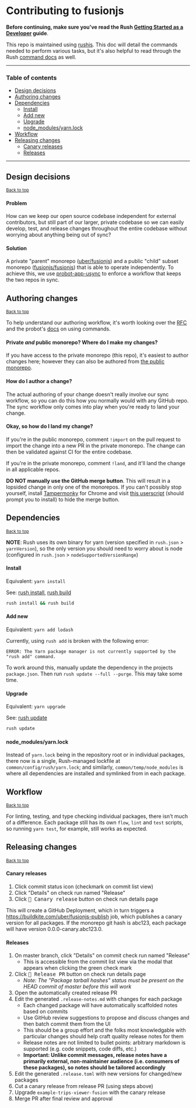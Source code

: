 # Contributing to fusionjs

**Before continuing, make sure you've read the Rush [Getting Started as a Developer](https://rushjs.io/pages/developer/new_developer/) guide**.

This repo is maintained using [rushjs](https://rushjs.io). This doc will detail the commands needed to perform various tasks, but it's also helpful to read through the Rush [command docs](https://rushjs.io/pages/commands/rush_add/) as well.

---

### Table of contents

- [Design decisions](#design-decisions)
- [Authoring changes](#authoring-changes)
- [Dependencies](#dependencies)
  - [Install](#install)
  - [Add new](#add-new)
  - [Upgrade](#upgrade)
  - [node_modules/yarn.lock](#node_modulesyarnlock)
- [Workflow](#workflow)
- [Releasing changes](#releasing-changes)
  - [Canary releases](#canary-releases)
  - [Releases](#releases)

---


## Design decisions
<sup><a href="#table-of-contents">Back to top</a></sup>

#### Problem

How can we keep our open source codebase independent for external contributors, but still part of our larger, private codebase so we can easily develop, test, and release changes throughout the entire codebase without worrying about anything being out of sync?

#### Solution

A private "parent" monorepo ([uber/fusionjs](https://github.com/uber/fusionjs)) and a public "child" subset monorepo ([fusionjs/fusionjs](https://github.com/fusionjs/fusionjs)) that is able to operate independently. To achieve this, we use [probot-app-usync](https://github.com/uber-workflow/probot-app-usync) to enforce a workflow that keeps the two repos in sync.

## Authoring changes
<sup><a href="#table-of-contents">Back to top</a></sup>

To help understand our authoring workflow, it's worth looking over the [RFC](https://docs.google.com/document/d/1WUza9Be3lxrRi5TZY7mX7aEoEqEonKlhtpxxinmQv5I) and the probot's [docs](https://github.com/uber-workflow/probot-app-usync#comment-commands) on using commands.

#### Private *and* public monorepo? Where do I make my changes?

If you have access to the private monorepo (this repo), it's easiest to author changes here; however they can also be authored from [the public monorepo](https://github.com/fusionjs/fusionjs).

#### How do I author a change?

The actual authoring of your change doesn't really involve our sync workflow, so you can do this how you normally would with any GitHub repo. The sync workflow only comes into play when you're ready to land your change.

#### Okay, so how do I land my change?

If you're in the public monorepo, comment `!import` on the pull request to import the change into a new PR in the private monorepo. The change can then be validated against CI for the entire codebase.

If you're in the private monorepo, comment `!land`, and it'll land the change in all applicable repos.

**DO NOT manually use the GitHub merge button**. This will result in a lopsided change in only one of the monorepos. If you can't possibly stop yourself, install [Tampermonky](https://chrome.google.com/webstore/detail/tampermonkey/dhdgffkkebhmkfjojejmpbldmpobfkfo) for Chrome and visit [this userscript](https://gist.github.com/chrisdothtml/a56cff0ab51bdbccea49d1236b741e94/raw/HideMergeButton.user.js) (should prompt you to install) to hide the merge button.


## Dependencies
<sup><a href="#table-of-contents">Back to top</a></sup>

**NOTE**: Rush uses its own binary for yarn (version specified in `rush.json` > `yarnVersion`), so the only version you should need to worry about is node (configured in `rush.json` > `nodeSupportedVersionRange`)

#### Install

Equivalent: `yarn install`

See: [rush install](https://rushjs.io/pages/commands/rush_install/), [rush build](https://rushjs.io/pages/commands/rush_build/)

```sh
rush install && rush build
```

#### Add new

Equivalent: `yarn add lodash`

Currently, using `rush add` is broken with the following error:

    ERROR: The Yarn package manager is not currently supported by the "rush add" command.

To work around this, manually update the dependency in the projects `package.json`. Then run `rush update --full --purge`. This may take some time.

#### Upgrade

Equivalent: `yarn upgrade`

See: [rush update](https://rushjs.io/pages/commands/rush_update/)

```sh
rush update
```

#### node_modules/yarn.lock

Instead of `yarn.lock` being in the repository root or in individual packages, there now is a single, Rush-managed lockfile at `common/config/rush/yarn.lock`; and similarly, `common/temp/node_modules` is where all dependencies are installed and symlinked from in each package.


## Workflow
<sup><a href="#table-of-contents">Back to top</a></sup>

For linting, testing, and type checking individual packages, there isn't much of a difference. Each package still has its own `flow`, `lint` and `test` scripts, so running `yarn test`, for example, still works as expected.


## Releasing changes
<sup><a href="#table-of-contents">Back to top</a></sup>

#### Canary releases

1. Click commit status icon (checkmark on commit list view)
2. Click "Details" on check run named "Release"
3. Click <kbd>:baby_chick: Canary release</kbd> button on check run details page

This will create a GitHub Deployment, which in turn triggers a https://buildkite.com/uber/fusionjs-publish job, which publishes a canary version for all packages. If the monorepo git hash is abc123, each package will have version 0.0.0-canary.abc123.0.

#### Releases

1. On master branch, click "Details" on commit check run named "Release"
    - This is accessible from the commit list view via the modal that appears when clicking the green check mark
2. Click <kbd>:rocket: Release PR</kbd> button on check run details page
    - *Note: The "Package tarball hashes" status must be present on the HEAD commit of master before this will work*
3. Open the automatically created release PR
4. Edit the generated `.release-notes.md` with changes for each package
    - Each changed package will have automatically scaffolded notes based on commits
    - Use GitHub review suggestions to propose and discuss changes and then batch commit them from the UI
    - This should be a group effort and the folks most knowledgable with particular changes should help craft quality release notes for them
    - Release notes are not limited to bullet points: arbitrary markdown is supported (e.g. code snippets, code diffs, etc.)
    - **Important: Unlike commit messages, release notes have a primarily external, non-maintainer audience (i.e. consumers of these packages), so notes should be tailored accordingly**
5. Edit the generated `.release.toml` with new versions for changed/new packages
6. Cut a canary release from release PR (using steps above)
7. Upgrade `example-trips-viewer-fusion` with the canary release
8. Merge PR after final review and approval
